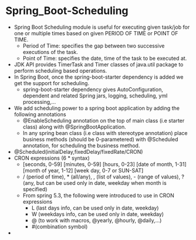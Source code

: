 # Spring_Boot-Scheduling

* Spring Boot Scheduling module is useful for executing given task/job for one or multiple times based on given
PERIOD OF TIME or POINT OF TIME.
  * Period of Time: specifies the gap between two successive executions of the task.
  * Point of Time: specifies the date, time of the task to be executed at.
* JDK API provides TimerTask and Timer classes of java.util package to perform scheduling based operations.
* In Spring Boot, once the spring-boot-starter dependency is added we get the support for scheduling.
  * spring-boot-starter dependency gives AutoConfiguration, dependent and related Spring jars, logging, scheduling, yml
  processing,...
* We add scheduling power to a spring boot application by adding the following annotations
  * @EnableScheduling annotation on the top of main class (i.e starter class) along with @SpringBootApplication.
  * In any spring bean class (i.e class with stereotype annotation) place business methods (should be 0-parametered)
  with @Scheduled annotation, for scheduling the business method.
* @Scheduled(initialDelay,fixedDelay/fixedRate/CRON)
* CRON expressions (6 * syntax)
  * [seconds, 0-59] [minutes, 0-59] [hours, 0-23] [date of month, 1-31] [month of year, 1-12] [week day, 0-7 or SUN-SAT]
  * / (period of time), * (all/any), , (list of values), - (range of values), ? (any, but can be used only in date, 
  weekday when month is specified)
  * From spring 5.3, the following were introduced to use in CRON expressions
    * L (last days info, can be used only in date, weekday)
    * W (weekdays info, can be used only in date, weekday)
    * @ (to work with macros, @yearly, @hourly, @daily,...)
    * #(combination symbol)
* 